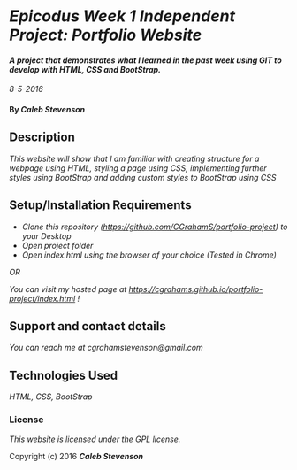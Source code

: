 # _Epicodus Week 1 Independent Project: Portfolio Website_

#### _A project that demonstrates what I learned in the past week using GIT to develop with HTML, CSS and BootStrap._ 
_8-5-2016_

#### By _**Caleb Stevenson**_

## Description

_This website will show that I am familiar with creating structure for a webpage using HTML, styling a page using CSS, implementing further styles using BootStrap and adding custom styles to BootStrap using CSS_

## Setup/Installation Requirements

* _Clone this repository (https://github.com/CGrahamS/portfolio-project) to your Desktop_
* _Open project folder_
* _Open index.html using the browser of your choice (Tested in Chrome)_

_OR_

_You can visit my hosted page at https://cgrahams.github.io/portfolio-project/index.html !_

## Support and contact details

_You can reach me at cgrahamstevenson@gmail.com_

## Technologies Used

_HTML,
  CSS,
  BootStrap_

### License

*This website is licensed under the GPL license.*

Copyright (c) 2016 **_Caleb Stevenson_**
